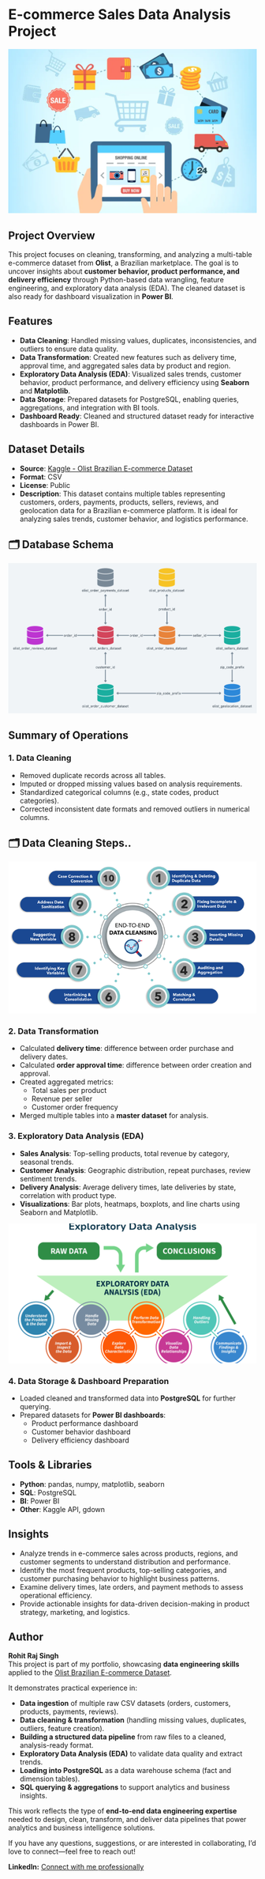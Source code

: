 # E-commerce Sales Data Analysis Project
![Logo](https://github.com/rohitsingh889/ecommerce-project-data-cleaning-and-analysis/blob/main/logo.webp)
## Project Overview
This project focuses on cleaning, transforming, and analyzing a multi-table e-commerce dataset from **Olist**, a Brazilian marketplace. The goal is to uncover insights about **customer behavior, product performance, and delivery efficiency** through Python-based data wrangling, feature engineering, and exploratory data analysis (EDA). The cleaned dataset is also ready for dashboard visualization in **Power BI**.

## Features
- **Data Cleaning**: Handled missing values, duplicates, inconsistencies, and outliers to ensure data quality.  
- **Data Transformation**: Created new features such as delivery time, approval time, and aggregated sales data by product and region.  
- **Exploratory Data Analysis (EDA)**: Visualized sales trends, customer behavior, product performance, and delivery efficiency using **Seaborn** and **Matplotlib**.  
- **Data Storage**: Prepared datasets for PostgreSQL, enabling queries, aggregations, and integration with BI tools.  
- **Dashboard Ready**: Cleaned and structured dataset ready for interactive dashboards in Power BI.  

## Dataset Details
- **Source**: [Kaggle - Olist Brazilian E-commerce Dataset](https://www.kaggle.com/datasets/olistbr/brazilian-ecommerce)  
- **Format**: CSV  
- **License**: Public  
- **Description**: This dataset contains multiple tables representing customers, orders, payments, products, sellers, reviews, and geolocation data for a Brazilian e-commerce platform. It is ideal for analyzing sales trends, customer behavior, and logistics performance.

## 🗂️ Database Schema

![Database Schema](https://github.com/rohitsingh889/ecommerce-project-data-cleaning-and-analysis/blob/main/schema.png)


## Summary of Operations

### 1. Data Cleaning
- Removed duplicate records across all tables.  
- Imputed or dropped missing values based on analysis requirements.  
- Standardized categorical columns (e.g., state codes, product categories).  
- Corrected inconsistent date formats and removed outliers in numerical columns.

## 🗂️ Data Cleaning Steps..

![Data Cleaning Steps](https://github.com/rohitsingh889/ecommerce-project-data-cleaning-and-analysis/blob/main/End-to-End-Data-Cleansing-infographics.png)


### 2. Data Transformation
- Calculated **delivery time**: difference between order purchase and delivery dates.  
- Calculated **order approval time**: difference between order creation and approval.  
- Created aggregated metrics:
  - Total sales per product  
  - Revenue per seller  
  - Customer order frequency  
- Merged multiple tables into a **master dataset** for analysis.

### 3. Exploratory Data Analysis (EDA)
- **Sales Analysis**: Top-selling products, total revenue by category, seasonal trends.  
- **Customer Analysis**: Geographic distribution, repeat purchases, review sentiment trends.  
- **Delivery Analysis**: Average delivery times, late deliveries by state, correlation with product type.  
- **Visualizations**: Bar plots, heatmaps, boxplots, and line charts using Seaborn and Matplotlib.

![Logo2](https://github.com/rohitsingh889/ecommerce-project-data-cleaning-and-analysis/blob/main/logo2.png)


### 4. Data Storage & Dashboard Preparation
- Loaded cleaned and transformed data into **PostgreSQL** for further querying.  
- Prepared datasets for **Power BI dashboards**:
  - Product performance dashboard  
  - Customer behavior dashboard  
  - Delivery efficiency dashboard

## Tools & Libraries

- **Python**: pandas, numpy, matplotlib, seaborn
- **SQL**: PostgreSQL
- **BI**: Power BI
- **Other**: Kaggle API, gdown

## Insights

- Analyze trends in e-commerce sales across products, regions, and customer segments to understand distribution and performance.
- Identify the most frequent products, top-selling categories, and customer purchasing behavior to highlight business patterns.
- Examine delivery times, late orders, and payment methods to assess operational efficiency.
- Provide actionable insights for data-driven decision-making in product strategy, marketing, and logistics.

## Author

**Rohit Raj Singh**  
This project is part of my portfolio, showcasing **data engineering skills** applied to the [Olist Brazilian E-commerce Dataset](https://www.kaggle.com/datasets/olistbr/brazilian-ecommerce?utm_source=chatgpt.com).

It demonstrates practical experience in:

* **Data ingestion** of multiple raw CSV datasets (orders, customers, products, payments, reviews).  
* **Data cleaning & transformation** (handling missing values, duplicates, outliers, feature creation).  
* **Building a structured data pipeline** from raw files to a cleaned, analysis-ready format.  
* **Exploratory Data Analysis (EDA)** to validate data quality and extract trends.  
* **Loading into PostgreSQL** as a data warehouse schema (fact and dimension tables).  
* **SQL querying & aggregations** to support analytics and business insights.  

This work reflects the type of **end-to-end data engineering expertise** needed to design, clean, transform, and deliver data pipelines that power analytics and business intelligence solutions.  

If you have any questions, suggestions, or are interested in collaborating, I’d love to connect—feel free to reach out!

**LinkedIn:** [Connect with me professionally](https://www.linkedin.com/in/rohit-raj-singh-3030172a4?utm_source=share&utm_campaign=share_via&utm_content=profile&utm_medium=android_app)


